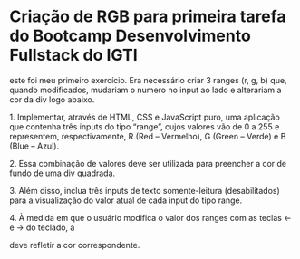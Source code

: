 <h1>Criação de RGB para primeira tarefa do Bootcamp Desenvolvimento Fullstack do IGTI</h1>
<p> este foi meu primeiro exercício. Era necessário criar 3 ranges (r, g, b) que, quando modificados, mudariam o numero no input ao lado e alterariam a cor da div logo abaixo.
</p>
<p>1. Implementar, através de HTML, CSS e JavaScript puro, uma aplicação que
contenha três inputs do tipo “range”, cujos valores vão de 0 a 255 e representem,
respectivamente, R (Red – Vermelho), G (Green – Verde) e B (Blue – Azul).
</p>
<p>
2. Essa combinação de valores deve ser utilizada para preencher a cor de fundo de
uma div quadrada.
</p> 
<p>
3. Além disso, inclua três inputs de texto somente-leitura (desabilitados) para a
visualização do valor atual de cada input do tipo range.
</p>
<p>
4. À medida em que o usuário modifica o valor dos ranges com as teclas ← e → do
teclado, a <div> deve refletir a cor correspondente. 
</p>
